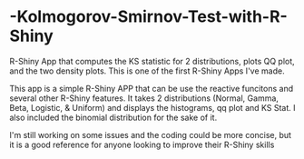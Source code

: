 # -Kolmogorov-Smirnov-Test-with-R-Shiny
R-Shiny App that computes the KS statistic for 2 distributions, plots QQ plot, and the two density plots.
This is one of the first R-Shiny Apps I've made.

This app is a simple R-Shiny APP that can be use the reactive funcitons and several other R-Shiny features. 
It takes 2 distributions (Normal, Gamma, Beta, Logistic, & Uniform) and displays the histograms, qq plot and KS Stat. 
I also included the binomial distribution for the sake of it. 

I'm still working on some issues and the coding could be more concise, but it is a good reference for anyone looking to improve their R-Shiny skills
